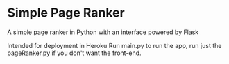 # Simple Page Ranker
A simple page ranker in Python with an interface powered by Flask

Intended for deployment in Heroku
Run main.py to run the app, run just the pageRanker.py if you don't want the front-end.
